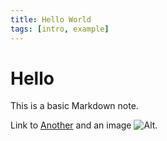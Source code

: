 ```yaml
---
title: Hello World
tags: [intro, example]
---
```


# Hello

This is a basic Markdown note.

Link to [Another](../another.md) and an image ![Alt](./img/sample.png).


